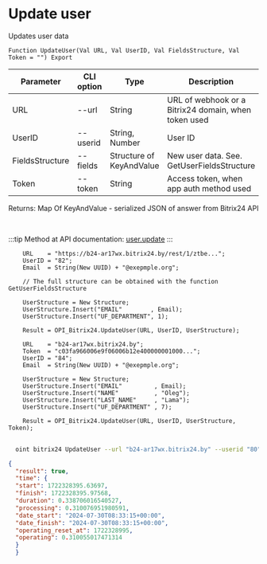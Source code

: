 ﻿---
sidebar_position: 4
---

# Update user
 Updates user data



`Function UpdateUser(Val URL, Val UserID, Val FieldsStructure, Val Token = "") Export`

  | Parameter | CLI option | Type | Description |
  |-|-|-|-|
  | URL | --url | String | URL of webhook or a Bitrix24 domain, when token used |
  | UserID | --userid | String, Number | User ID |
  | FieldsStructure | --fields | Structure of KeyAndValue | New user data. See. GetUserFieldsStructure |
  | Token | --token | String | Access token, when app auth method used |

  
  Returns:  Map Of KeyAndValue - serialized JSON of answer from Bitrix24 API

<br/>

:::tip
Method at API documentation: [user.update](https://dev.1c-bitrix.ru/rest_help/users/user_update.php)
:::
<br/>


```bsl title="Code example"
    URL    = "https://b24-ar17wx.bitrix24.by/rest/1/ztbe...";
    UserID = "82";
    Email  = String(New UUID) + "@exepmple.org";

    // The full structure can be obtained with the function GetUserFieldsStructure

    UserStructure = New Structure;
    UserStructure.Insert("EMAIL"        , Email);
    UserStructure.Insert("UF_DEPARTMENT", 1);

    Result = OPI_Bitrix24.UpdateUser(URL, UserID, UserStructure);

    URL    = "b24-ar17wx.bitrix24.by";
    Token  = "c03fa966006e9f06006b12e400000001000...";
    UserID = "84";
    Email  = String(New UUID) + "@exepmple.org";

    UserStructure = New Structure;
    UserStructure.Insert("EMAIL"         , Email);
    UserStructure.Insert("NAME"          , "Oleg");
    UserStructure.Insert("LAST_NAME"     , "Lama");
    UserStructure.Insert("UF_DEPARTMENT" , 7);

    Result = OPI_Bitrix24.UpdateUser(URL, UserID, UserStructure, Token);
```



```sh title="CLI command example"
    
  oint bitrix24 UpdateUser --url "b24-ar17wx.bitrix24.by" --userid "80" --fields %fields% --token "fe3fa966006e9f06006b12e400000001000..."

```

```json title="Result"
{
  "result": true,
  "time": {
  "start": 1722328395.63697,
  "finish": 1722328395.97568,
  "duration": 0.338706016540527,
  "processing": 0.310076951980591,
  "date_start": "2024-07-30T08:33:15+00:00",
  "date_finish": "2024-07-30T08:33:15+00:00",
  "operating_reset_at": 1722328995,
  "operating": 0.310055017471314
  }
  }
```

